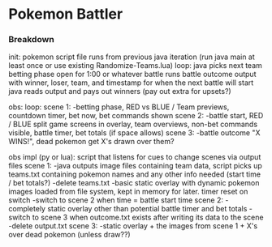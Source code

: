 # Pokemon Battler

### Breakdown
init:
	pokemon script file runs from previous java iteration (run java main at least once or use existing Randomize-Teams.lua)
loop:
	java picks next team
	betting phase open for 1:00 or whatever
	battle runs
	battle outcome output with winner, loser, team, and timestamp for when the next battle will start
	java reads output and pays out winners (pay out extra for upsets?)

obs:
loop:
	scene 1: 
        -betting phase, RED vs BLUE / Team previews, countdown timer, bet now, bet commands shown
	scene 2:
        -battle start, RED / BLUE split game screens in overlay, team overviews, non-bet commands visible, battle timer, bet totals (if space allows)
	scene 3: 
        -battle outcome "X WINS!", dead pokemon get X's drawn over them?

obs impl (py or lua):
	script that listens for cues to change scenes via output files
	scene 1: 
        -java outputs image files containing team data, script picks up teams.txt containing pokemon names and any other info needed (start time / bet totals?)
        -delete teams.txt
        -basic static overlay with dynamic pokemon images loaded from file system, kept in memory for later. timer reset on switch
        -switch to scene 2 when time = battle start time
    scene 2:
        -completely static overlay other than potential battle timer and bet totals
        -switch to scene 3 when outcome.txt exists after writing its data to the scene
        -delete output.txt
    scene 3:
        -static overlay + the images from scene 1 + X's over dead pokemon (unless draw??)